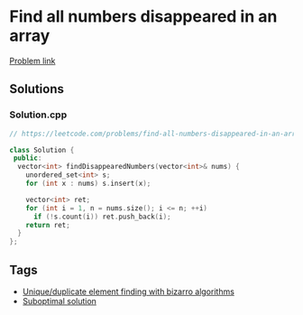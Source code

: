 # Find all numbers disappeared in an array

[Problem link](https://leetcode.com/problems/find-all-numbers-disappeared-in-an-array)

## Solutions


### Solution.cpp
```cpp
// https://leetcode.com/problems/find-all-numbers-disappeared-in-an-array

class Solution {
 public:
  vector<int> findDisappearedNumbers(vector<int>& nums) {
    unordered_set<int> s;
    for (int x : nums) s.insert(x);

    vector<int> ret;
    for (int i = 1, n = nums.size(); i <= n; ++i)
      if (!s.count(i)) ret.push_back(i);
    return ret;
  }
};
```
## Tags

* [Unique/duplicate element finding with bizarro algorithms](/Collections/unique-duplicate-element-finding-with-bizarro-algorithms.md#unique-duplicate-element-finding-with-bizarro-algorithms)
* [Suboptimal solution](/Collections/suboptimal-solution.md#suboptimal-solution)
